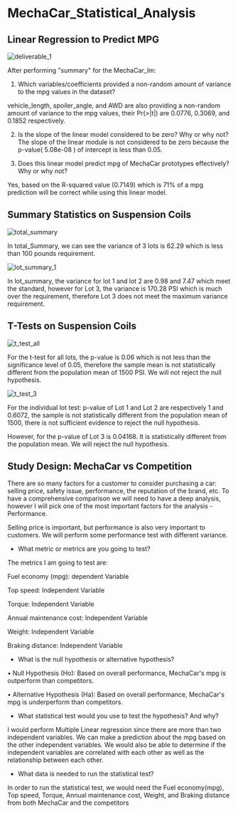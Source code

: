 # MechaCar_Statistical_Analysis


## Linear Regression to Predict MPG

![deliverable_1](https://user-images.githubusercontent.com/100378319/173136964-f6dd3c24-d889-4292-9fe2-3541c73b5dab.png)

After performing "summary" for the MechaCar_lm:

1. Which variables/coefficients provided a non-random amount of variance to the mpg values in the dataset?

vehicle_length, spoiler_angle, and AWD are also providing a non-random amount of variance to the mpg values, their Pr(>|t|) are 0.0776, 0.3069, and 0.1852 respectively.

2. Is the slope of the linear model considered to be zero? Why or why not?
The slope of the linear module is not considered to be zero because the p-value( 5.08e-08 ) of intercept is less than 0.05.

3. Does this linear model predict mpg of MechaCar prototypes effectively? Why or why not?

Yes, based on the R-squared value (0.7149) which is 71% of a mpg prediction will be correct while using this linear model.


## Summary Statistics on Suspension Coils

![total_summary](https://user-images.githubusercontent.com/100378319/173136989-4c2274cf-4206-4d8c-8242-b0b2d2312a81.png)

In total_Summary, we can see the variance of 3 lots is 62.29 which is less than 100 pounds requirement.

![lot_summary_1](https://user-images.githubusercontent.com/100378319/173137002-a28ebfbe-5bee-4417-810a-2cda02a32381.png)

In lot_summary, the variance for lot 1 and lot 2 are 0.98 and 7.47 which meet the standard, however for Lot 3, the variance is 170.28 PSI which is much over the requirement, therefore Lot 3 does not meet the maximum variance requirement.

## T-Tests on Suspension Coils

![t_test_all](https://user-images.githubusercontent.com/100378319/173137064-46149d05-852a-45f4-9a57-4e60b02162e4.png)

For the t-test for all lots, the p-value is 0.06 which is not less than the significance level of 0.05, therefore the sample mean is not statistically different from the population mean of 1500 PSI. We will not reject the null hypothesis.

![t_test_3](https://user-images.githubusercontent.com/100378319/173137079-03344eb4-0bfb-41f0-9d9a-f7f123809503.png)

For the individual lot test: p-value of Lot 1 and Lot 2 are respectively 1 and 0.6072, the sample is not statistically different from the population mean of 1500, there is not sufficient evidence to reject the null hypothesis.

However, for the p-value of Lot 3 is 0.04168. It is statistically different from the population mean. We will reject the null hypothesis.

## Study Design: MechaCar vs Competition

There are so many factors for a customer to consider purchasing a car: selling price, safety issue, performance, the reputation of the brand, etc. To have a comprehensive comparison we will need to have a deep analysis, however I will pick one of the most important factors for the analysis - Performance.

Selling price is important, but performance is also very important to customers. We will perform some performance test with different variance.

- What metric or metrics are you going to test?

The metrics I am going to test are:

Fuel economy (mpg): dependent Variable

Top speed: Independent Variable

Torque: Independent Variable

Annual maintenance cost: Independent Variable

Weight: Independent Variable

Braking distance: Independent Variable

- What is the null hypothesis or alternative hypothesis?

• Null Hypothesis (Ho): Based on overall performance, MechaCar's mpg is outperform than competitors.

• Alternative Hypothesis (Ha): Based on overall performance, MechaCar's mpg is underperform than competitors.

- What statistical test would you use to test the hypothesis? And why?

I would perform Multiple Linear regression since there are more than two independent variables. We can make a prediction about the mpg based on the other independent variables. We would also be able to determine if the independent variables are correlated with each other as well as the relationship between each other.

- What data is needed to run the statistical test?

In order to run the statistical test, we would need the Fuel economy(mpg), Top speed, Torque, Annual maintenance cost, Weight, and Braking distance from both MechaCar and the competitors

